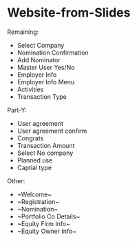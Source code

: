 # Website-from-Slides

Remaining: 

- Select Company
- Nomination Confirmation
- Add Nominator
- Master User Yes/No
- Employer Info
- Employer Info Menu
- Activities
- Transaction Type


Part-Y:  
- User agreement
- User agreement confirm
- Congrats
- Transaction Amount
- Select No company
- Planned use
- Captial type

Other:
- ~Welcome~
- ~Registration~
- ~Nomination~
- ~Portfolio Co Details~
- ~Equity Firm Info~
- ~Equity Owner Info~